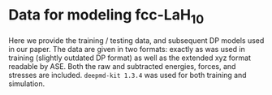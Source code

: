 # Data for modeling fcc-LaH<sub>10</sub>
 
Here we provide the training / testing data, and subsequent DP models used in our paper. The data are given in two formats: exactly as was used in training (slightly outdated DP format) as well as the extended xyz format readable by ASE. Both the raw and subtracted energies, forces, and stresses are included. `deepmd-kit 1.3.4` was used for both training and simulation.
